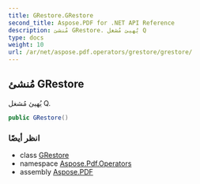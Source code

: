 ```yaml
---
title: GRestore.GRestore
second_title: Aspose.PDF for .NET API Reference
description: مُنشئ GRestore. يُهيئ مُشغل Q
type: docs
weight: 10
url: /ar/net/aspose.pdf.operators/grestore/grestore/
---
```

## مُنشئ GRestore

يُهيئ مُشغل Q.

```csharp
public GRestore()
```

### انظر أيضًا

* class [GRestore](../)
* namespace [Aspose.Pdf.Operators](../../../aspose.pdf.operators/)
* assembly [Aspose.PDF](../../../)